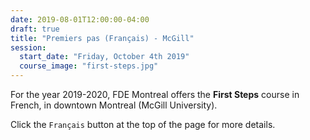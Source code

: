 ```yaml
---
date: 2019-08-01T12:00:00-04:00
draft: true
title: "Premiers pas (Français) - McGill"
session:
  start_date: "Friday, October 4th 2019"
  course_image: "first-steps.jpg"
---
```


For the year 2019-2020, FDE Montreal offers the **First Steps** course in French, in downtown Montreal (McGill University).

Click the `Français` button at the top of the page for more details.
